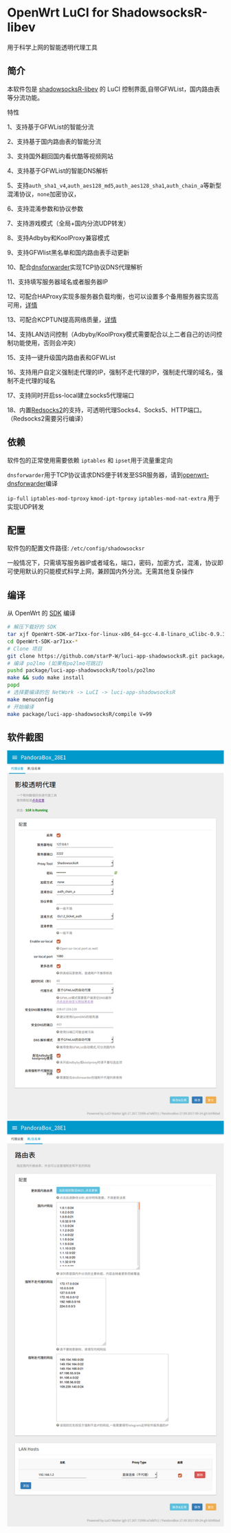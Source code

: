 OpenWrt LuCI for ShadowsocksR-libev
===

用于科学上网的智能透明代理工具

简介
---

本软件包是 [shadowsocksR-libev][openwrt-shadowsocksR] 的 LuCI 控制界面,自带GFWList，国内路由表等分流功能。

特性

1、支持基于GFWList的智能分流

2、支持基于国内路由表的智能分流

3、支持国外翻回国内看优酷等视频网站

4、支持基于GFWList的智能DNS解析

5、支持`auth_sha1_v4`,`auth_aes128_md5`,`auth_aes128_sha1`,`auth_chain_a`等新型混淆协议，`none`加密协议，

6、支持混淆参数和协议参数

7、支持游戏模式（全局+国内分流UDP转发）

8、支持Adbyby和KoolProxy兼容模式

9、支持GFWlist黑名单和国内路由表手动更新

10、配合[dnsforwarder][dnsforwarder]实现TCP协议DNS代理解析

11、支持填写服务器域名或者服务器IP

12、可配合HAProxy实现多服务器负载均衡，也可以设置多个备用服务器实现高可用，[详情][haproxy]

13、可配合KCPTUN提高网络质量，[详情][kcptun]

14、支持LAN访问控制（Adbyby/KoolProxy模式需要配合以上二者自己的访问控制功能使用，否则会冲突）

15、支持一键升级国内路由表和GFWList

16、支持用户自定义强制走代理的IP，强制不走代理的IP，强制走代理的域名，强制不走代理的域名

17、支持同时开启ss-local建立socks5代理端口

18、内置[Redsocks2][redsocks2]的支持，可透明代理Socks4、Socks5、HTTP端口。（Redsocks2需要另行编译）


依赖
---

软件包的正常使用需要依赖 `iptables` 和 `ipset`用于流量重定向

`dnsforwarder`用于TCP协议请求DNS便于转发至SSR服务器，请到[openwrt-dnsforwarder][dnsforwarder]编译

`ip-full` `iptables-mod-tproxy` `kmod-ipt-tproxy` `iptables-mod-nat-extra` 用于实现UDP转发

配置
---

软件包的配置文件路径: `/etc/config/shadowsocksr`   

一般情况下，只需填写服务器IP或者域名，端口，密码，加密方式，混淆，协议即可使用默认的只能模式科学上网，兼顾国内外分流。无需其他复杂操作

编译
---

从 OpenWrt 的 [SDK][openwrt-sdk] 编译  
```bash
# 解压下载好的 SDK
tar xjf OpenWrt-SDK-ar71xx-for-linux-x86_64-gcc-4.8-linaro_uClibc-0.9.33.2.tar.bz2
cd OpenWrt-SDK-ar71xx-*
# Clone 项目
git clone https://github.com/starP-W/luci-app-shadowsocksR.git package/luci-app-shadowsocksR
# 编译 po2lmo (如果有po2lmo可跳过)
pushd package/luci-app-shadowsocksR/tools/po2lmo
make && sudo make install
popd
# 选择要编译的包 NetWork -> LuCI -> luci-app-shadowsocksR
make menuconfig
# 开始编译
make package/luci-app-shadowsocksR/compile V=99
```

软件截图
---

![demo](https://github.com/AlexZhuo/luci-app-shadowsocksR/raw/master/screencapture1.png)
![demo](https://github.com/AlexZhuo/luci-app-shadowsocksR/raw/master/screencapture2.png)

[O]: http://www.right.com.cn/forum/thread-198649-1-1.html
[openwrt-shadowsocksR]: https://github.com/starP-W/openwrt-shadowsocksr
[openwrt-sdk]: https://wiki.openwrt.org/doc/howto/obtain.firmware.sdk
[haproxy]: https://github.com/AlexZhuo/luci-app-haproxy-tcp
[kcptun]: https://github.com/AlexZhuo/luci-app-kcptun
[dnsforwarder]: https://github.com/starP-W/openwrt-dnsforwarder
[redsocks2]: https://github.com/AlexZhuo/openwrt-redsocks2
